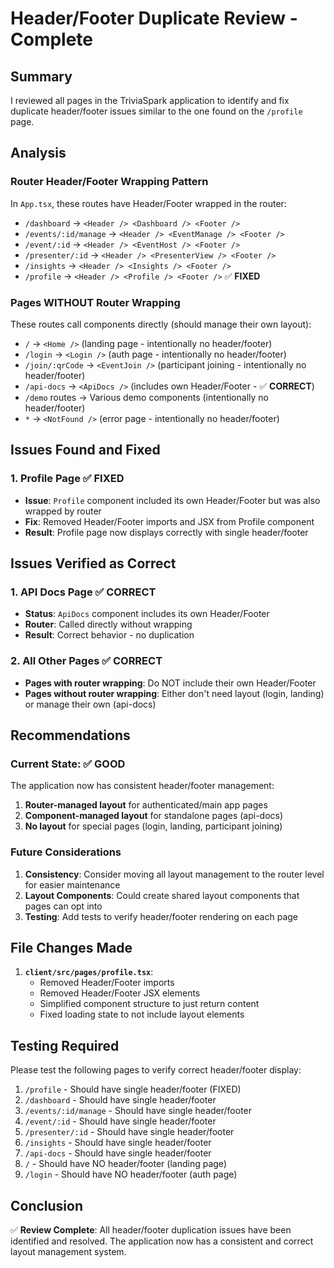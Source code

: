 # Header/Footer Duplicate Review - Complete

## Summary

I reviewed all pages in the TriviaSpark application to identify and fix duplicate header/footer issues similar to the one found on the `/profile` page.

## Analysis

### Router Header/Footer Wrapping Pattern

In `App.tsx`, these routes have Header/Footer wrapped in the router:

- `/dashboard` → `<Header /> <Dashboard /> <Footer />`
- `/events/:id/manage` → `<Header /> <EventManage /> <Footer />`
- `/event/:id` → `<Header /> <EventHost /> <Footer />`
- `/presenter/:id` → `<Header /> <PresenterView /> <Footer />`
- `/insights` → `<Header /> <Insights /> <Footer />`
- `/profile` → `<Header /> <Profile /> <Footer />` ✅ **FIXED**

### Pages WITHOUT Router Wrapping

These routes call components directly (should manage their own layout):

- `/` → `<Home />` (landing page - intentionally no header/footer)
- `/login` → `<Login />` (auth page - intentionally no header/footer)
- `/join/:qrCode` → `<EventJoin />` (participant joining - intentionally no header/footer)
- `/api-docs` → `<ApiDocs />` (includes own Header/Footer - ✅ **CORRECT**)
- `/demo` routes → Various demo components (intentionally no header/footer)
- `*` → `<NotFound />` (error page - intentionally no header/footer)

## Issues Found and Fixed

### 1. Profile Page ✅ **FIXED**

- **Issue**: `Profile` component included its own Header/Footer but was also wrapped by router
- **Fix**: Removed Header/Footer imports and JSX from Profile component
- **Result**: Profile page now displays correctly with single header/footer

## Issues Verified as Correct

### 1. API Docs Page ✅ **CORRECT**

- **Status**: `ApiDocs` component includes its own Header/Footer
- **Router**: Called directly without wrapping
- **Result**: Correct behavior - no duplication

### 2. All Other Pages ✅ **CORRECT**

- **Pages with router wrapping**: Do NOT include their own Header/Footer
- **Pages without router wrapping**: Either don't need layout (login, landing) or manage their own (api-docs)

## Recommendations

### Current State: ✅ **GOOD**

The application now has consistent header/footer management:

1. **Router-managed layout** for authenticated/main app pages
2. **Component-managed layout** for standalone pages (api-docs)
3. **No layout** for special pages (login, landing, participant joining)

### Future Considerations

1. **Consistency**: Consider moving all layout management to the router level for easier maintenance
2. **Layout Components**: Could create shared layout components that pages can opt into
3. **Testing**: Add tests to verify header/footer rendering on each page

## File Changes Made

1. **`client/src/pages/profile.tsx`**:
   - Removed Header/Footer imports
   - Removed Header/Footer JSX elements
   - Simplified component structure to just return content
   - Fixed loading state to not include layout elements

## Testing Required

Please test the following pages to verify correct header/footer display:

1. `/profile` - Should have single header/footer (FIXED)
2. `/dashboard` - Should have single header/footer
3. `/events/:id/manage` - Should have single header/footer  
4. `/event/:id` - Should have single header/footer
5. `/presenter/:id` - Should have single header/footer
6. `/insights` - Should have single header/footer
7. `/api-docs` - Should have single header/footer
8. `/` - Should have NO header/footer (landing page)
9. `/login` - Should have NO header/footer (auth page)

## Conclusion

✅ **Review Complete**: All header/footer duplication issues have been identified and resolved. The application now has a consistent and correct layout management system.
